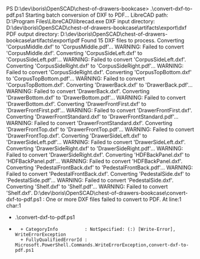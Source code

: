 PS D:\dev\boris\OpenSCAD\chest-of-drawers-bookcase> .\convert-dxf-to-pdf.ps1
Starting batch conversion of DXF to PDF...
LibreCAD path: D:\Program Files\LibreCAD\librecad.exe
DXF input directory: D:\dev\boris\OpenSCAD\chest-of-drawers-bookcase\artifacts\export\dxf
PDF output directory: D:\dev\boris\OpenSCAD\chest-of-drawers-bookcase\artifacts\export\pdf
Found 15 DXF files to process.
Converting 'CorpusMiddle.dxf' to 'CorpusMiddle.pdf'...
WARNING: Failed to convert 'CorpusMiddle.dxf'.
Converting 'CorpusSideLeft.dxf' to 'CorpusSideLeft.pdf'...
WARNING: Failed to convert 'CorpusSideLeft.dxf'.
Converting 'CorpusSideRight.dxf' to 'CorpusSideRight.pdf'...
WARNING: Failed to convert 'CorpusSideRight.dxf'.
Converting 'CorpusTopBottom.dxf' to 'CorpusTopBottom.pdf'...
WARNING: Failed to convert 'CorpusTopBottom.dxf'.
Converting 'DrawerBack.dxf' to 'DrawerBack.pdf'...
WARNING: Failed to convert 'DrawerBack.dxf'.
Converting 'DrawerBottom.dxf' to 'DrawerBottom.pdf'...
WARNING: Failed to convert 'DrawerBottom.dxf'.
Converting 'DrawerFrontFirst.dxf' to 'DrawerFrontFirst.pdf'...
WARNING: Failed to convert 'DrawerFrontFirst.dxf'.
Converting 'DrawerFrontStandard.dxf' to 'DrawerFrontStandard.pdf'...
WARNING: Failed to convert 'DrawerFrontStandard.dxf'.
Converting 'DrawerFrontTop.dxf' to 'DrawerFrontTop.pdf'...
WARNING: Failed to convert 'DrawerFrontTop.dxf'.
Converting 'DrawerSideLeft.dxf' to 'DrawerSideLeft.pdf'...
WARNING: Failed to convert 'DrawerSideLeft.dxf'.
Converting 'DrawerSideRight.dxf' to 'DrawerSideRight.pdf'...
WARNING: Failed to convert 'DrawerSideRight.dxf'.
Converting 'HDFBackPanel.dxf' to 'HDFBackPanel.pdf'...
WARNING: Failed to convert 'HDFBackPanel.dxf'.
Converting 'PedestalFrontBack.dxf' to 'PedestalFrontBack.pdf'...
WARNING: Failed to convert 'PedestalFrontBack.dxf'.
Converting 'PedestalSide.dxf' to 'PedestalSide.pdf'...
WARNING: Failed to convert 'PedestalSide.dxf'.
Converting 'Shelf.dxf' to 'Shelf.pdf'...
WARNING: Failed to convert 'Shelf.dxf'.
D:\dev\boris\OpenSCAD\chest-of-drawers-bookcase\convert-dxf-to-pdf.ps1 : One or more DXF files failed to convert to PDF.
At line:1 char:1
+ .\convert-dxf-to-pdf.ps1
+ ~~~~~~~~~~~~~~~~~~~~~~~~
    + CategoryInfo          : NotSpecified: (:) [Write-Error], WriteErrorException
    + FullyQualifiedErrorId : Microsoft.PowerShell.Commands.WriteErrorException,convert-dxf-to-pdf.ps1